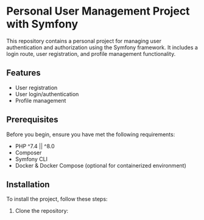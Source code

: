 # Personal User Management Project with Symfony

This repository contains a personal project for managing user authentication and authorization using the Symfony framework. It includes a login route, user registration, and profile management functionality.

## Features

- User registration
- User login/authentication
- Profile management

## Prerequisites

Before you begin, ensure you have met the following requirements:

- PHP ^7.4 || ^8.0
- Composer
- Symfony CLI
- Docker & Docker Compose (optional for containerized environment)

## Installation

To install the project, follow these steps:

1. Clone the repository:
